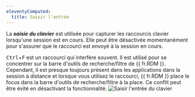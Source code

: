 ```yaml
---
eleventyComputed:
  title: Saisir l'entrée
---
```

La ***saisie du clavier*** est utilisée pour capturer les raccourcis clavier lorsqu'une session est en cours. Elle peut être désactivée momentanément pour s'assurer que le raccourci est envoyé à la session en cours.

<kbd>Ctrl</kbd>+<kbd>F</kbd> est un raccourci qui interfère souvent. Il est utilisé pour se concentrer sur la barre d'outils de recherche/filtre de {{ fr.RDM }}. Cependant, il est presque toujours présent dans les applications dans la session à distance et lorsque vous utilisez le raccourci, {{ fr.RDM }} place le focus dans la barre d'outils de recherche/filtre à la place. Ce conflit peut être évité en désactivant la fonctionnalité.
![Saisir l'entrée du clavier](https://cdnweb.devolutions.net/docs/docs_en_rdm_windows_clip10879.png)

